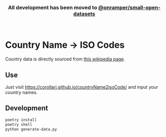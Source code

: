 <h3 align="center">All development has been moved to <a href="https://github.com/onramper/small-open-datasets/tree/master/country-name-to-iso-code#readme">@onramper/small-open-datasets</a></h3>
<br>

# Country Name -> ISO Codes
Country data is directly sourced from [this wikipedia page](https://en.wikipedia.org/wiki/List_of_ISO_3166_country_codes).

## Use
Just visit https://corollari.github.io/countryName2isoCode/ and input your country names.

## Development
```bash
poetry install
poetry shell
python generate-data.py
```
